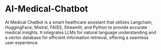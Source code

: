 # AI-Medical-Chatbot
AI Medical Chatbot is a smart healthcare assistant that utilizes Langchain, HuggingFace, Mistral, FAISS, Streamlit, and Python to provide accurate medical insights. It integrates LLMs for natural language understanding and a vector database for efficient information retrieval, offering a seamless user experience.

